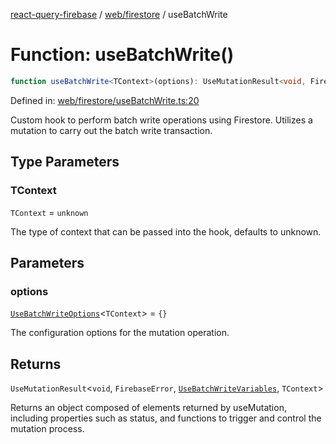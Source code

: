 [react-query-firebase](../../../modules.md) / [web/firestore](../index.md) / useBatchWrite

# Function: useBatchWrite()

```ts
function useBatchWrite<TContext>(options): UseMutationResult<void, FirebaseError, UseBatchWriteVariables, TContext>
```

Defined in: [web/firestore/useBatchWrite.ts:20](https://github.com/vpishuk/react-query-firebase/blob/10e2945f75363a784c3dfc0e90b9f7a489dcc848/web/firestore/useBatchWrite.ts#L20)

Custom hook to perform batch write operations using Firestore.
Utilizes a mutation to carry out the batch write transaction.

## Type Parameters

### TContext

`TContext` = `unknown`

The type of context that can be passed into the hook, defaults to unknown.

## Parameters

### options

[`UseBatchWriteOptions`](../type-aliases/UseBatchWriteOptions.md)\<`TContext`\> = `{}`

The configuration options for the mutation operation.

## Returns

`UseMutationResult`\<`void`, `FirebaseError`, [`UseBatchWriteVariables`](../type-aliases/UseBatchWriteVariables.md), `TContext`\>

Returns an object composed of elements returned by useMutation, including properties such as status, and functions to trigger and control the mutation process.
